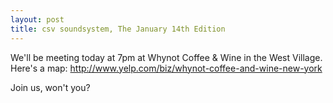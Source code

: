 ```yaml
---
layout: post
title: csv soundsystem, The January 14th Edition
---
```



We'll be meeting today at 7pm at Whynot Coffee & Wine in the West Village. Here's a map: http://www.yelp.com/biz/whynot-coffee-and-wine-new-york

Join us, won't you?